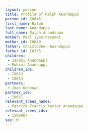 ```yaml
---
layout: person
title: Profile of Ralph Anandappa
person_id: I0645
first_name: Ralph
last_name: Anandappa
full_name: Ralph Anandappa
mother: Merl Iyam Perumal
mother_id: I0640
father: Christopher Anandappa
father_id: I0375
children:
 - Janaki Anandappa
 - Rohini Anandappa
children_ids:
 - I0652
 - I0653
partners:
 - Jean Unknown
partner_ids:
 - I0651
relevant_trees_names:
 - Patrick Francis Xavier Anandappa
relevant_trees_ids:
 - I500067
sex: M
---
```


